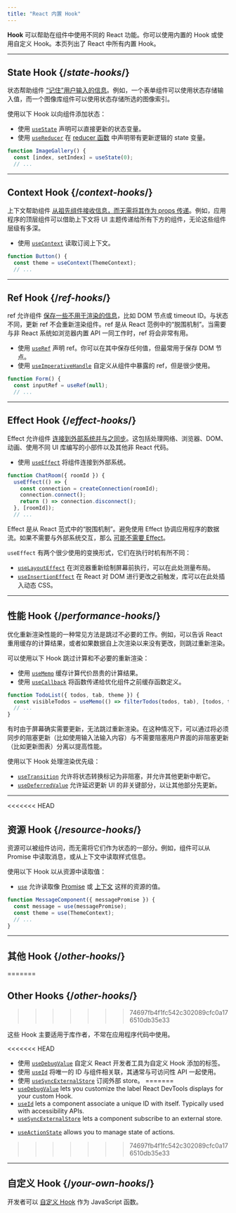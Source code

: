 ```yaml
---
title: "React 内置 Hook"
---
```


<Intro>

**Hook** 可以帮助在组件中使用不同的 React 功能。你可以使用内置的 Hook 或使用自定义 Hook。本页列出了 React 中所有内置 Hook。

</Intro>

---

## State Hook {/*state-hooks*/}

状态帮助组件 [“记住”用户输入的信息](/learn/state-a-components-memory)。例如，一个表单组件可以使用状态存储输入值，而一个图像库组件可以使用状态存储所选的图像索引。

使用以下 Hook 以向组件添加状态：

* 使用 [`useState`](/reference/react/useState) 声明可以直接更新的状态变量。
* 使用 [`useReducer`](/reference/react/useReducer) 在 [reducer 函数](/learn/extracting-state-logic-into-a-reducer) 中声明带有更新逻辑的 state 变量。

```js
function ImageGallery() {
  const [index, setIndex] = useState(0);
  // ...
```

---

## Context Hook {/*context-hooks*/}

上下文帮助组件 [从祖先组件接收信息，而无需将其作为 props 传递](/learn/passing-props-to-a-component)。例如，应用程序的顶层组件可以借助上下文将 UI 主题传递给所有下方的组件，无论这些组件层级有多深。

* 使用 [`useContext`](/reference/react/useContext) 读取订阅上下文。

```js
function Button() {
  const theme = useContext(ThemeContext);
  // ...
```

---

## Ref Hook {/*ref-hooks*/}

ref 允许组件 [保存一些不用于渲染的信息](/learn/referencing-values-with-refs)，比如 DOM 节点或 timeout ID。与状态不同，更新 ref 不会重新渲染组件。ref 是从 React 范例中的“脱围机制”。当需要与非 React 系统如浏览器内置 API 一同工作时，ref 将会非常有用。

* 使用 [`useRef`](/reference/react/useRef) 声明 ref。你可以在其中保存任何值，但最常用于保存 DOM 节点。
* 使用 [`useImperativeHandle`](/reference/react/useImperativeHandle) 自定义从组件中暴露的 ref，但是很少使用。

```js
function Form() {
  const inputRef = useRef(null);
  // ...
```

---

## Effect Hook {/*effect-hooks*/}

Effect 允许组件 [连接到外部系统并与之同步](/learn/synchronizing-with-effects)。这包括处理网络、浏览器、DOM、动画、使用不同 UI 库编写的小部件以及其他非 React 代码。

* 使用 [`useEffect`](/reference/react/useEffect) 将组件连接到外部系统。

```js
function ChatRoom({ roomId }) {
  useEffect(() => {
    const connection = createConnection(roomId);
    connection.connect();
    return () => connection.disconnect();
  }, [roomId]);
  // ...
```

Effect 是从 React 范式中的“脱围机制”。避免使用 Effect 协调应用程序的数据流。如果不需要与外部系统交互，那么 [可能不需要 Effect](/learn/you-might-not-need-an-effect)。

`useEffect` 有两个很少使用的变换形式，它们在执行时机有所不同：

* [`useLayoutEffect`](/reference/react/useLayoutEffect) 在浏览器重新绘制屏幕前执行，可以在此处测量布局。
* [`useInsertionEffect`](/reference/react/useInsertionEffect) 在 React 对 DOM 进行更改之前触发，库可以在此处插入动态 CSS。

---

## 性能 Hook {/*performance-hooks*/}

优化重新渲染性能的一种常见方法是跳过不必要的工作。例如，可以告诉 React 重用缓存的计算结果，或者如果数据自上次渲染以来没有更改，则跳过重新渲染。

可以使用以下 Hook 跳过计算和不必要的重新渲染：

- 使用 [`useMemo`](/reference/react/useMemo) 缓存计算代价昂贵的计算结果。
- 使用 [`useCallback`](/reference/react/useCallback) 将函数传递给优化组件之前缓存函数定义。

```js
function TodoList({ todos, tab, theme }) {
  const visibleTodos = useMemo(() => filterTodos(todos, tab), [todos, tab]);
  // ...
}
```

有时由于屏幕确实需要更新，无法跳过重新渲染。在这种情况下，可以通过将必须同步的阻塞更新（比如使用输入法输入内容）与不需要阻塞用户界面的非阻塞更新（比如更新图表）分离以提高性能。

使用以下 Hook 处理渲染优先级：

- [`useTransition`](/reference/react/useTransition) 允许将状态转换标记为非阻塞，并允许其他更新中断它。
- [`useDeferredValue`](/reference/react/useDeferredValue) 允许延迟更新 UI 的非关键部分，以让其他部分先更新。

---

<<<<<<< HEAD
## 资源 Hook {/*resource-hooks*/}

资源可以被组件访问，而无需将它们作为状态的一部分。例如，组件可以从 Promise 中读取消息，或从上下文中读取样式信息。

使用以下 Hook 以从资源中读取值：

- [`use`](/reference/react/use) 允许读取像 [Promise](https://developer.mozilla.org/en-US/docs/Web/JavaScript/Reference/Global_Objects/Promise) 或 [上下文](/learn/passing-data-deeply-with-context) 这样的资源的值。

```js
function MessageComponent({ messagePromise }) {
  const message = use(messagePromise);
  const theme = use(ThemeContext);
  // ...
}
```

---

## 其他 Hook {/*other-hooks*/}
=======
## Other Hooks {/*other-hooks*/}
>>>>>>> 74697fb4f1fc542c302089cfc0a176510db35e33

这些 Hook 主要适用于库作者，不常在应用程序代码中使用。

<<<<<<< HEAD
- 使用 [`useDebugValue`](/reference/react/useDebugValue) 自定义 React 开发者工具为自定义 Hook 添加的标签。
- 使用 [`useId`](/reference/react/useId) 将唯一的 ID 与组件相关联，其通常与可访问性 API 一起使用。
- 使用 [`useSyncExternalStore`](/reference/react/useSyncExternalStore) 订阅外部 store。
=======
- [`useDebugValue`](/reference/react/useDebugValue) lets you customize the label React DevTools displays for your custom Hook.
- [`useId`](/reference/react/useId) lets a component associate a unique ID with itself. Typically used with accessibility APIs.
- [`useSyncExternalStore`](/reference/react/useSyncExternalStore) lets a component subscribe to an external store.
* [`useActionState`](/reference/react/useActionState) allows you to manage state of actions.
>>>>>>> 74697fb4f1fc542c302089cfc0a176510db35e33

---

## 自定义 Hook {/*your-own-hooks*/}

开发者可以 [自定义 Hook](/learn/reusing-logic-with-custom-hooks#extracting-your-own-custom-hook-from-a-component) 作为 JavaScript 函数。
